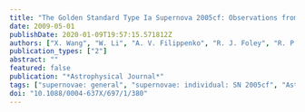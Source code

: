 ```yaml
---
title: "The Golden Standard Type Ia Supernova 2005cf: Observations from the Ultraviolet to the Near-Infrared Wavebands"
date: 2009-05-01
publishDate: 2020-01-09T19:57:15.571812Z
authors: ["X. Wang", "W. Li", "A. V. Filippenko", "R. J. Foley", "R. P. Kirshner", "M. Modjaz", "J. Bloom", "P. J. Brown", "D. Carter", "A. S. Friedman", "A. Gal-Yam", "M. Ganeshalingam", "M. Hicken", "K. Krisciunas", "P. Milne", "J. M. Silverman", "N. B. Suntzeff", "W. M. Wood-Vasey", "S. B. Cenko", "P. Challis", "D. B. Fox", "D. Kirkman", "J. Z. Li", "T. P. Li", "M. A. Malkan", "M. R. Moore", "D. B. Reitzel", "R. M. Rich", "F. J. D. Serduke", "R. C. Shang", "T. N. Steele", "B. J. Swift", "C. Tao", "D. S. Wong", "S. N. Zhang"]
publication_types: ["2"]
abstract: ""
featured: false
publication: "*Astrophysical Journal*"
tags: ["supernovae: general", "supernovae: individual: SN 2005cf", "Astrophysics"]
doi: "10.1088/0004-637X/697/1/380"
---
```


